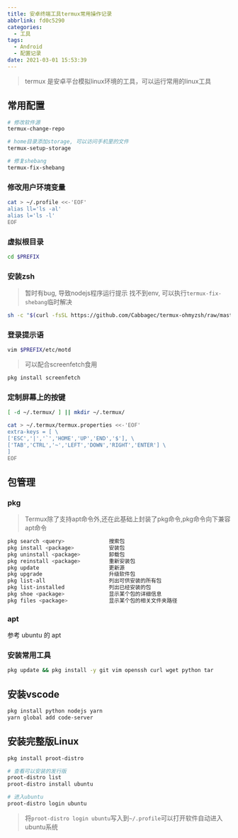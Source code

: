 ```yaml
---
title: 安卓终端工具termux常用操作记录
abbrlink: fd0c5290
categories:
  - 工具
tags:
  - Android
  - 配置记录
date: 2021-03-01 15:53:39
---
```


> termux 是安卓平台模拟linux环境的工具，可以运行常用的linux工具

## 常用配置

```bash
# 修改软件源
termux-change-repo

# home目录添加storage, 可以访问手机里的文件
termux-setup-storage

# 修复shebang
termux-fix-shebang
```

### 修改用户环境变量

```bash
cat > ~/.profile <<-'EOF'
alias ll='ls -al'
alias l='ls -l'
EOF
```

### 虚拟根目录

```bash
cd $PREFIX
```

### 安装zsh

> 暂时有bug, 导致nodejs程序运行提示 找不到env, 可以执行`termux-fix-shebang`临时解决

```bash
sh -c "$(curl -fsSL https://github.com/Cabbagec/termux-ohmyzsh/raw/master/install.sh)"
```

### 登录提示语

```bash
vim $PREFIX/etc/motd
```

> 可以配合screenfetch食用

```bash
pkg install screenfetch
```

### 定制屏幕上的按键

```bash
[ -d ~/.termux/ ] || mkdir ~/.termux/

cat > ~/.termux/termux.properties <<-'EOF'
extra-keys = [ \
['ESC','|','`','HOME','UP','END','$'], \
['TAB','CTRL','~','LEFT','DOWN','RIGHT','ENTER'] \
]
EOF
```

## 包管理

### pkg

> Termux除了支持apt命令外,还在此基础上封装了pkg命令,pkg命令向下兼容apt命令

```bash
pkg search <query>              搜索包
pkg install <package>           安装包
pkg uninstall <package>         卸载包
pkg reinstall <package>         重新安装包
pkg update                      更新源
pkg upgrade                     升级软件包
pkg list-all                    列出可供安装的所有包
pkg list-installed              列出已经安装的包
pkg shoe <package>              显示某个包的详细信息
pkg files <package>             显示某个包的相关文件夹路径
```

### apt

参考 ubuntu 的 apt

### 安装常用工具

```bash
pkg update && pkg install -y git vim openssh curl wget python tar
```

## 安装vscode

```bash
pkg install python nodejs yarn
yarn global add code-server
```

## 安装完整版Linux

```bash
pkg install proot-distro

# 查看可以安装的发行版
proot-distro list
proot-distro install ubuntu

# 进入ubuntu
proot-distro login ubuntu
```

> 将`proot-distro login ubuntu`写入到`~/.profile`可以打开软件自动进入ubuntu系统
